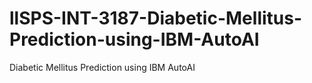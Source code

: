 # llSPS-INT-3187-Diabetic-Mellitus-Prediction-using-IBM-AutoAI
Diabetic Mellitus Prediction using IBM AutoAI
